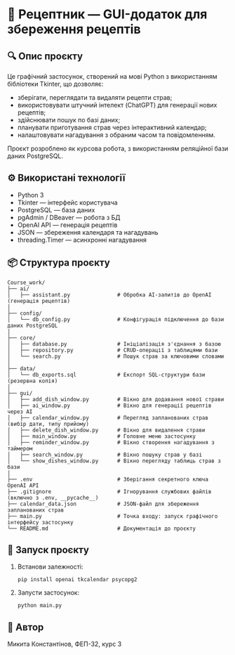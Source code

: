 # 📘 Рецептник — GUI-додаток для збереження рецептів

## 🔍 Опис проєкту
Це графічний застосунок, створений на мові Python з використанням бібліотеки Tkinter, що дозволяє:
- зберігати, переглядати та видаляти рецепти страв;
- використовувати штучний інтелект (ChatGPT) для генерації нових рецептів;
- здійснювати пошук по базі даних;
- планувати приготування страв через інтерактивний календар;
- налаштовувати нагадування з обраним часом та повідомленням.

Проєкт розроблено як курсова робота, з використанням реляційної бази даних PostgreSQL.

## ⚙️ Використані технології
- Python 3
- Tkinter — інтерфейс користувача
- PostgreSQL — база даних
- pgAdmin / DBeaver — робота з БД
- OpenAI API — генерація рецептів
- JSON — збереження календаря та нагадувань
- threading.Timer — асинхронні нагадування

## 📦 Структура проєкту
```
Course_work/
├── ai/
│   ├── assistant.py               # Обробка AI-запитів до OpenAI (генерація рецептів)
│
├── config/
│   └── db_config.py               # Конфігурація підключення до бази даних PostgreSQL
│
├── core/
│   ├── database.py                # Ініціалізація з'єднання з базою
│   ├── repository.py              # CRUD-операції з таблицями бази
│   └── search.py                  # Пошук страв за ключовими словами
│
├── data/
│   └── db_exports.sql             # Експорт SQL-структури бази (резервна копія)
│
├── gui/
│   ├── add_dish_window.py         # Вікно для додавання нової страви
│   ├── ai_window.py               # Вікно для генерації рецептів через AI
│   ├── calendar_window.py         # Перегляд запланованих страв (вибір дати, типу прийому)
│   ├── delete_dish_window.py      # Вікно для видалення страви
│   ├── main_window.py             # Головне меню застосунку
│   ├── reminder_window.py         # Вікно створення нагадування з таймером
│   ├── search_window.py           # Вікно пошуку страв у базі
│   └── show_dishes_window.py      # Вікно перегляду таблиць страв з бази
│
├── .env                           # Зберігання секретного ключа OpenAI API
├── .gitignore                     # Ігнорування службових файлів (включно з .env, __pycache__)
├── calendar_data.json             # JSON-файл для збереження запланованих страв
├── main.py                        # Точка входу: запуск графічного інтерфейсу застосунку
└── README.md                      # Документація до проєкту
```

## 🚀 Запуск проєкту

1. Встанови залежності:
   ```
   pip install openai tkcalendar psycopg2
   ```

2. Запусти застосунок:
   ```
   python main.py
   ```

## 🧠 Автор
Микита Константінов, ФЕП-32, курс 3
